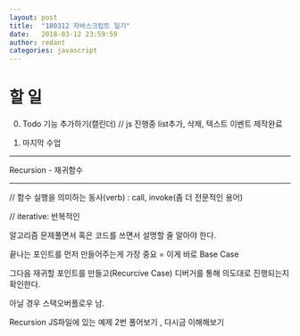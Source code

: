 ```yaml
---
layout: post
title:  "180312 자바스크립트 일기"
date:   2018-03-12 23:59:59
author: redant
categories: javascript
---
```


# 할 일 


0. Todo 기능 추가하기(캘린더) // js 진행중 list추가, 삭제, 텍스트 이벤트 제작완료

1. 마지막 수업


----

Recursion - 재귀함수



----

// 함수 실행을 의미하는 동사(verb) :   call, invoke(좀 더 전문적인 용어) 

// iterative: 반복적인

알고리즘 문제풀면서 혹은 코드를 쓰면서 설명할 줄 알아야 한다.


끝나는 포인트를 먼저 만들어주는게 가장 중요 = 이게 바로 Base Case

그다음 재귀할 포인트를 만들고(Recurcive Case) 디버거를 통해 의도대로 진행되는지 확인한다. 

아닐 경우 스택오버플로우 남.


Recursion JS파일에 있는 예제 2번 풀어보기 , 다시금 이해해보기





